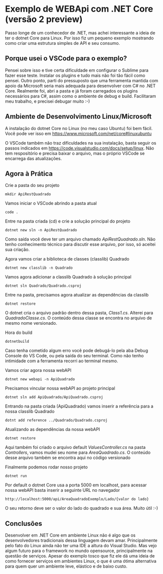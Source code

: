 # Exemplo de WEBApi com .NET Core (versão 2 preview)
Passo longe de um conhecedor de .NET, mas achei interessante a ideia de ter o dotnet Core para Linux. Por isso fiz um pequeno exemplo mostrando como criar uma estrutura simples de API e seu consumo.

## Porque usei o VSCode para o exemplo?
Pensei sobre isso e tive certa dificuldade em configurar o Sublime para fazer esse teste. Instalar os plugins e tudo mais não foi tão fácil como pensei. Outro ponto, parti do pressuposto que uma ferramenta mantida com apoio da Microsoft seria mais adequada para desenvolver com C# no .NET Core. Realmente foi, abri a pasta e já foram carregados os plugins necessários para C#, assim como o ambiente de debug e build. Facilitaram meu trabalho, e precisei debugar muito :-)

## Ambiente de Desenvolvimento Linux/Microsoft
A instalação do dotnet Core no Linux (no meu caso Ubuntu) foi bem fácil. Você pode ver isso em https://www.microsoft.com/net/core#linuxubuntu

O VSCode também não traz dificuldades na sua instalação, basta seguir os passos indicados em https://code.visualstudio.com/docs/setup/linux. Não tem respositório e precisa baixar o arquivo, mas o próprio VSCode se encarrega das atualizações.

## Agora à Prática

Crie a pasta do seu projeto
<pre><code>mkdir ApiRestQuadrado</code></pre>

Vamos iniciar o VSCode abrindo a pasta atual
<pre><code>code .</code></pre>

Entre na pasta criada (cd) e crie a solução principal do projeto
<pre><code>dotnet new sln -n ApiRestQuadrado</code></pre>

Como saída vocẽ deve ter um arquivo chamado *ApiRestQuadrado.sln*. Não tenho conhecimento técnico para discutir esse arquivo, por isso, só aceitei sua criação.

Agora vamos criar a biblioteca de classes (classlib) Quadrado
<pre><code>dotnet new classlib -n Quadrado</code></pre>

Vamos agora adicionar a classlib Quadrado à solução principal
<pre><code>dotnet sln Quadrado/Quadrado.csproj</code></pre>

Entre na pasta, precisamos agora atualizar as dependências da classlib
<pre><code>dotnet restore</code></pre>

O dotnet cria o arquivo padrão dentro dessa pasta, *Class1.cs*. Alterei para *QuadradoClasse.cs*. O conteúdo dessa classe se encontra no arquivo de mesmo nome versionado.

Hora do build
<pre><code>dotnetbuild</code></pre>

Caso tenha cometido algum erro você pode debugá-lo pela aba Debug Console do VS Code, ou pela saída do seu terminal. Como não tenho intimidade com a ferramenta recorri ao terminal mesmo.

Vamos criar agora nossa webAPI
<pre><code>dotnet new webapi -n ApiQuadrado</code></pre>

Precisamos vincular nossa webAPI ao projeto principal
<pre><code>dotnet sln add ApiQuadrado/ApiQuadrado.csproj</code></pre>

Entrando na pasta criada (ApiQuadrado) vamos inserir a referência para a nossa classlib Quadrado
<pre><code>dotnt add reference ../Quadrado/Quadrado.csproj</code></pre>

Atualizando as dependências da nossa webAPI
<pre><code>dotnet restore</code></pre>

Aqui também foi criado o arquivo default *ValuesController.cs* na pasta *Controllers*, vamos mudei seu nome para *AreaQuadrado.cs*. O conteúdo desse arquivo também se encontra aqui no código versionado

Finalmente podemos rodar nosso projeto
<pre><code>dotnet run</code></pre>

Por default o dotnet Core usa a porta 5000 em localhost, para acessar nossa webAPI basta inserir a seguinte URL no navegador
<pre><code>http://localhost:5000/api/AreaQuadradoExemplo/Lado/{valor do lado}</code></pre>

O seu retorno deve ser o valor do lado do quadrado e sua área. Muito útil :-)

## Conclusões
Desenvolver em .NET Core em ambiente Linux não é algo que os desenvolvedores tradicionais dessa linguagem devam amar. Principalmente pelo fato do Linux ainda não ter uma IDE a altura do Visual Studio. Mas vejo algum futuro para o framework no mundo opensource, principalmente na questão de serviços. Apesar do exemplo tosco que fiz ele dá uma ideia de como fornecer serviços em ambientes Linux, o que é uma ótima alternativa para quem quer um ambiente leve, elástico e de baixo custo. 

